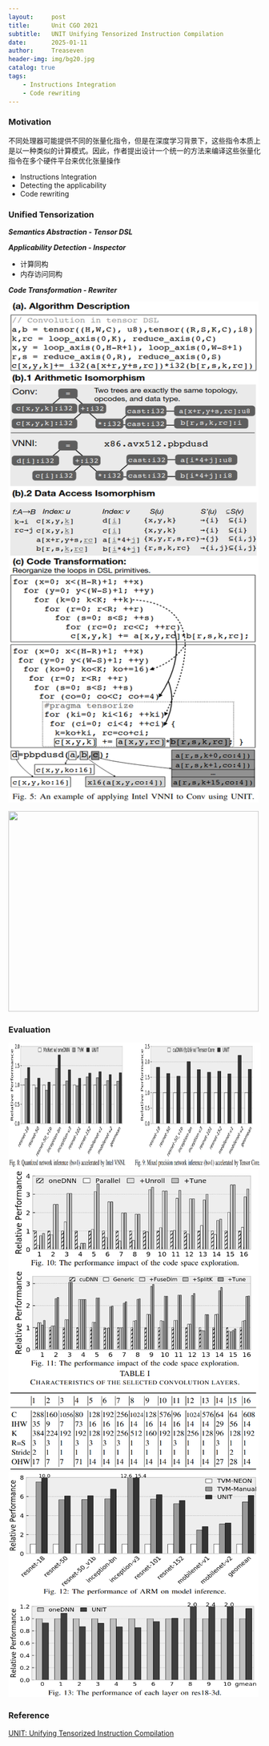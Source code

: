 ```yaml
---
layout:     post
title:      Unit CGO 2021
subtitle:   UNIT Unifying Tensorized Instruction Compilation
date:       2025-01-11
author:     Treaseven
header-img: img/bg20.jpg
catalog: true
tags:
    - Instructions Integration
    - Code rewriting
---
```


### Motivation
不同处理器可能提供不同的张量化指令，但是在深度学习背景下，这些指令本质上是以一种类似的计算模式。因此，作者提出设计一个统一的方法来编译这些张量化指令在多个硬件平台来优化张量操作
- Instructions Integration
- Detecting the applicability
- Code rewriting


### Unified Tensorization
***Semantics Abstraction - Tensor DSL***

***Applicability Detection - Inspector***
- 计算同构
- 内存访问同构

***Code Transformation - Rewriter***


<img width="500" height="1000" src="../img/post-unit-example.png"/>


<img width="500" height="400" src="../img/
post-unit-algorithm.png"/>


### Evaluation

<img width="1000" height="250" src="../img/post-unit-performance.png"/>

<img width="500" height="600" src="../img/post-unit-exploration.png"/>

<img width="500" height="450" src="../img/post-unit-extensibly.png"/>


### Reference
[UNIT: Unifying Tensorized Instruction Compilation](https://arxiv.org/pdf/2101.08458)